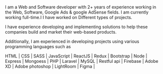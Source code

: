 I am a Web and Software developer with 2+ years of experience working in the Web, Software,  Google Ads & google AdSense fields. I am currently working full-time.I I have worked on Different types of projects.

 I have experience developing and implementing solutions to help these companies build and market their web-based products.

Additionally, I am experienced in developing projects using various programming languages such as

HTML | CSS | SASS | JavaScript | ReactJS | Redux | Bootstrap | Node | Express | Mongoess | PHP | Laravel | MySQL | Restful api | Firebase | Adobe XD | Adobe photoshop | LightRoom | Figma |
